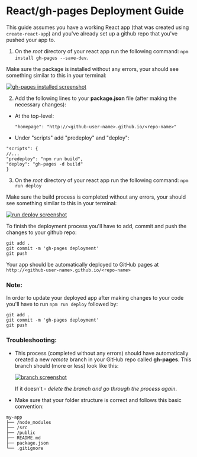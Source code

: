 # React/gh-pages Deployment Guide

This guide assumes you have a working React app (that was created using `create-react-app`) and you've already set up a github repo that you've pushed your app to.

1. On the _root_ directory of your react app run the following command: `npm install gh-pages --save-dev`.

  Make sure the package is installed without any errors, your should see something similar to this in your terminal:

  [![gh-pages installed screenshot](https://i.postimg.cc/jS3d1HK7/Screenshot-from-2018-10-26-13-11-30.png)](https://postimg.cc/zyWrbRyz)

2. Add the following lines to your **package.json** file (after making the necessary changes):
  - At the top-level:

    `"homepage": "http://<github-user-name>.github.io/<repo-name>"`
  - Under "scripts" add "predeploy" and "deploy":
  ```
  "scripts": {
  //...
  "predeploy": "npm run build",
  "deploy": "gh-pages -d build"
  }
  ```

3. On the _root_ directory of your react app run the following command: `npm run deploy`

  Make sure the build process is completed without any errors, your should see something similar to this in your terminal:

  [![run deploy screenshot](https://i.postimg.cc/WzPqWGjv/Screenshot-from-2018-10-26-13-15-21.png)](https://postimg.cc/ZBVq0yC7)

To finish the deployment process you'll have to add, commit and push the changes to your github repo:

```
git add .
git commit -m 'gh-pages deployment'
git push
```

Your app should be automatically deployed to GitHub pages at `http://<github-user-name>.github.io/<repo-name>`

### Note:

In order to update your deployed app after making changes to your code you'll have to run `npm run deploy` followed by:
```
git add .
git commit -m 'gh-pages deployment'
git push
```

### Troubleshooting:

- This process (completed without any errors) should have automatically created a new _remote_ branch in your GitHub repo called **gh-pages**. This branch should (more or less) look like this:

  [![branch screenshot](https://i.postimg.cc/qBhGmrVJ/Screenshot-from-2018-10-26-13-40-15.png)](https://postimg.cc/Cd0D1WxX)

  If it doesn't - _delete the branch and go through the process again_.

- Make sure that your folder structure is correct and follows this basic convention:
```
my-app
├── /node_modules
├── /src
├── /public
├── README.md
├── package.json
└── .gitignore
```
